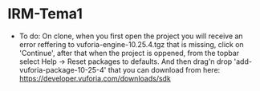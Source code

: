 # IRM-Tema1
- To do: On clone, when you first open the project you will receive an error reffering to vuforia-engine-10.25.4.tgz that is missing, click on 'Continue', after that when the project is oppened, from the topbar select Help -> Reset packages to defaults. And then drag'n drop 'add-vuforia-package-10-25-4' that you can download from here: https://developer.vuforia.com/downloads/sdk
